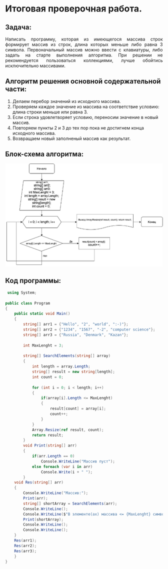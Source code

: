# Итоговая проверочная работа.
## Задача:
<p align="justify"> Написать программу, которая из имеющегося массива строк формирует массив из строк, длина которых меньше либо равна 3 символа. Первоначальный массив можно ввести с клавиатуры, либо задать на старте выполнения алгоритма. При решении не рекомендуется пользоваться коллекциями, лучше обойтись исключительно массивами. </p>

## Алгоритм решения основной содержательной части:

1. Делаем перебор значений из исходного массива.
2. Проверяем каждое значение из массива на соответствие условию: длина строки меньше или равна 3.
3. Если строка удовлетворяет условию, переносим значение в новый массив.
4. Повторяем пункты 2 и 3 до тех пор пока не достигнем конца исходного массива.
5. Возвращаем новый заполненый массив как результат.
## Блок-схема алгоритма:
![avatar](1.jpg)

## Код программы:
```C#
 using System;
					
public class Program
{
	public static void Main()
	{
        string[] arr1 = {"Hello", "2", "world", ":-)"};
		string[] arr2 = {"1234", "1567", "-2", "computer science"};
		string[] arr3 = {"Russia", "Denmark", "Kazan"};
        
        int MaxLenght = 3;
		
		string[] SearchElements(string[] array)
		{
			int length = array.Length;			
			string[] result = new string[length];
			int count = 0;
			
			for (int i = 0; i < length; i++)
			{
				if(array[i].Length <= MaxLenght)
				{
					result[count] = array[i];
					count++;
				}
			}
			Array.Resize(ref result, count);
			return result;
		}
        void Print(string[] arr)
        {
            if(arr.Length == 0)
				Console.WriteLine("Массив пуст");
            else foreach (var i in arr)
                Console.Write(i + " ");
        }
    void Res(string[] arr)   
    {
        Console.WriteLine("Массив:");
        Print(arr);
	    string[] shortArray = SearchElements(arr);
        Console.WriteLine();
        Console.WriteLine($"В элементе(ах) массива <= {MaxLenght} символов:");
        Print(shortArray);
        Console.WriteLine();
        Console.WriteLine();
    }
    Res(arr1);
    Res(arr2);
    Res(arr3);
    }
}
```
